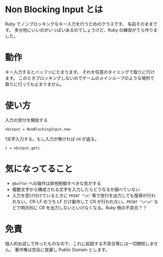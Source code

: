 # Non Blocking Input とは

Ruby でノンブロッキングなキー入力を行うためのクラスです。
名前そのままです。
多分他にいいのがいっぱいあるのでしょうけど、Ruby の練習がてら作りました。

# 動作

キー入力するとバッファにたまります。
それを任意のタイミングで取りに行けます。
このときブロッキングしないのでゲームのメインループのような場所で取りに行っても止まりません。

# 使い方

入力の受付を開始する
```
nbinput = NonBlockingInput.new
```

1文字入力する。もし入力が無ければ nil が返る。
```
c = nbinput.getc
```

# 気になってること

- ```@buffer``` への操作は排他制御すべきな気がする
- 複数文字から構成される文字を入力したらどうなるか調べていない
- 入力を受け付けているときに ```PRINT "\n"``` 等で改行を出力しても復帰が行われない。CR-LF のうち LF だけ動作して CR が行われない。```PRINT "\r\n"``` などで明示的に CR を出力しないといけなくなる。Ruby 側の不具合？？


# 免責

個人的お試しで作ったものなので、これに起因する不具合等には一切関知しません。
著作権は完全に放棄し Public Domain とします。



